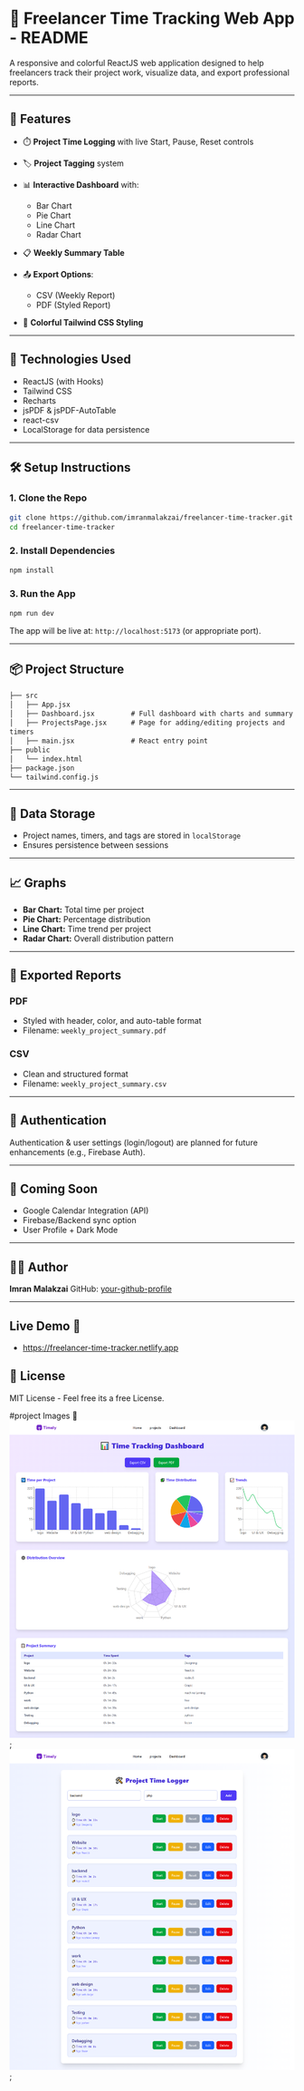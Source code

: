 # 📘 Freelancer Time Tracking Web App - README

A responsive and colorful ReactJS web application designed to help freelancers track their project work, visualize data, and export professional reports.

---

## 🚀 Features

- ⏱️ **Project Time Logging** with live Start, Pause, Reset controls
- 🏷️ **Project Tagging** system
- 📊 **Interactive Dashboard** with:

  - Bar Chart
  - Pie Chart
  - Line Chart
  - Radar Chart

- 📋 **Weekly Summary Table**
- 📤 **Export Options**:

  - CSV (Weekly Report)
  - PDF (Styled Report)

- 🌈 **Colorful Tailwind CSS Styling**

---

## 🧠 Technologies Used

- ReactJS (with Hooks)
- Tailwind CSS
- Recharts
- jsPDF & jsPDF-AutoTable
- react-csv
- LocalStorage for data persistence

---

## 🛠️ Setup Instructions

### 1. Clone the Repo

```bash
git clone https://github.com/imranmalakzai/freelancer-time-tracker.git
cd freelancer-time-tracker
```

### 2. Install Dependencies

```bash
npm install
```

### 3. Run the App

```bash
npm run dev
```

The app will be live at: `http://localhost:5173` (or appropriate port).

---

## 📦 Project Structure

```
├── src
│   ├── App.jsx
│   ├── Dashboard.jsx         # Full dashboard with charts and summary
│   ├── ProjectsPage.jsx      # Page for adding/editing projects and timers
│   ├── main.jsx              # React entry point
├── public
│   └── index.html
├── package.json
└── tailwind.config.js
```

---

## 📝 Data Storage

- Project names, timers, and tags are stored in `localStorage`
- Ensures persistence between sessions

---

## 📈 Graphs

- **Bar Chart:** Total time per project
- **Pie Chart:** Percentage distribution
- **Line Chart:** Time trend per project
- **Radar Chart:** Overall distribution pattern

---

## 📄 Exported Reports

### PDF

- Styled with header, color, and auto-table format
- Filename: `weekly_project_summary.pdf`

### CSV

- Clean and structured format
- Filename: `weekly_project_summary.csv`

---

## 🔐 Authentication

Authentication & user settings (login/logout) are planned for future enhancements (e.g., Firebase Auth).

---

## 📅 Coming Soon

- Google Calendar Integration (API)
- Firebase/Backend sync option
- User Profile + Dark Mode

---

## 👨‍💻 Author

**Imran Malakzai**
GitHub: [your-github-profile](https://github.com/imranmalakzai)

---

## Live Demo 🎈

- https://freelancer-time-tracker.netlify.app

## 📜 License

MIT License - Feel free its a free License.

#project Images 💖
![Screenshot](images/firstImage.png);
![Screenshot](images/secondImage.png);
